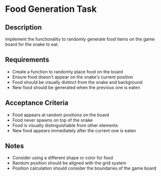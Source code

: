 # Food Generation Task

## Description
Implement the functionality to randomly generate food items on the game board for the snake to eat.

## Requirements
- Create a function to randomly place food on the board
- Ensure food doesn't appear on the snake's current position
- Food should be visually distinct from the snake and background
- New food should be generated when the previous one is eaten

## Acceptance Criteria
- Food appears at random positions on the board
- Food never spawns on top of the snake
- Food is visually distinguishable from other elements
- New food appears immediately after the current one is eaten

## Notes
- Consider using a different shape or color for food
- Random position should be aligned with the grid system
- Position calculation should consider the boundaries of the game board